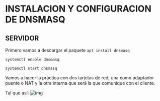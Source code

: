 # INSTALACION Y CONFIGURACION DE DNSMASQ

## SERVIDOR

Primero vamos a descargar el paquete
``apt install dnsmasq``

``systemctl enable dnsmasq``

``systemctl start dnsmasq``

Vamos a hacer la práctica con dos tarjetas de red, una como adaptador puente o NAT y la otra interna que será la que comunique con el cliente.

Tal que así:
![img](https://i.imgur.com/GyizbEH.png)

